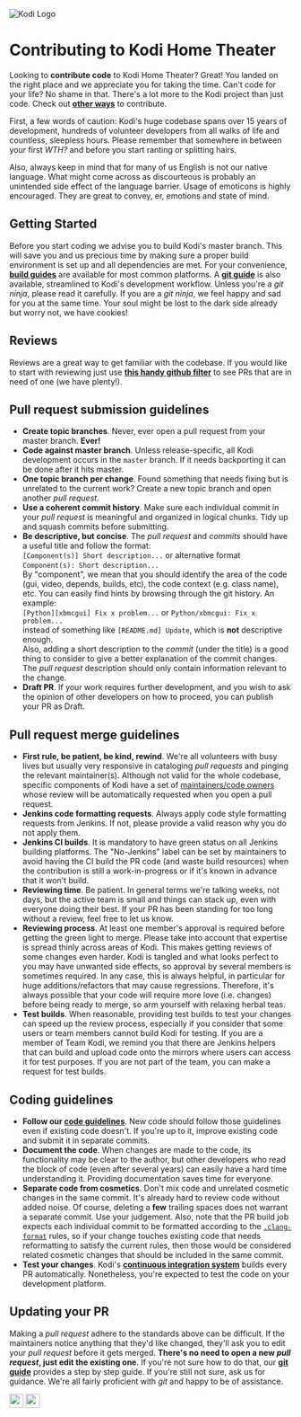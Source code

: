 ![Kodi Logo](resources/banner_slim.png)

# Contributing to Kodi Home Theater
Looking to **contribute code** to Kodi Home Theater? Great! You landed on the right place and we appreciate you for taking the time. Can't code for your life? No shame in that. There's a lot more to the Kodi project than just code. Check out **[other ways](../README.md#how-to-contribute)** to contribute.

First, a few words of caution: Kodi's huge codebase spans over 15 years of development, hundreds of volunteer developers from all walks of life and countless, sleepless hours. Please remember that somewhere in between your first *WTH?* and before you start ranting or splitting hairs.

Also, always keep in mind that for many of us English is not our native language. What might come across as discourteous is probably an unintended side effect of the language barrier. Usage of emoticons is highly encouraged. They are great to convey, er, emotions and state of mind.

## Getting Started
Before you start coding we advise you to build Kodi's master branch. This will save you and us precious time by making sure a proper build environment is set up and all dependencies are met. For your convenience, **[build guides](README.md)** are available for most common platforms. A **[git guide](GIT-FU.md)** is also available, streamlined to Kodi's development workflow. Unless you're a *git ninja*, please read it carefully.
If you are a *git ninja*, we feel happy and sad for you at the same time. Your soul might be lost to the dark side already but worry not, we have cookies!

## Reviews
Reviews are a great way to get familiar with the codebase. If you would like to start with reviewing just use **[this handy github filter](https://github.com/xbmc/xbmc/pulls?q=is%3Apr+is%3Aopen+review%3Anone)** to see PRs that are in need of one (we have plenty!).

## Pull request submission guidelines
* **Create topic branches**. Never, ever open a pull request from your master branch. **Ever!**
* **Code against master branch**. Unless release-specific, all Kodi development occurs in the `master` branch. If it needs backporting it can be done after it hits master.
* **One topic branch per change**. Found something that needs fixing but is unrelated to the current work? Create a new topic branch and open another *pull request*.
* **Use a coherent commit history**. Make sure each individual commit in your *pull request* is meaningful and organized in logical chunks. Tidy up and squash commits before submitting.
* **Be descriptive, but concise**. The *pull request* and *commits* should have a useful title and follow the format:<br/>
`[Component(s)] Short description...` or alternative format `Component(s): Short description...`<br/>
By "component", we mean that you should identify the area of the code (gui, video, depends, builds, etc), the code context (e.g. class name), etc. You can easily find hints by browsing through the git history. An example:<br/>
`[Python][xbmcgui] Fix x problem...` or `Python/xbmcgui: Fix x problem...`<br/>
instead of something like `[README.md] Update`, which is **not** descriptive enough.<br/>
Also, adding a short description to the *commit* (under the title) is a good thing to consider to give a better explanation of the commit changes.<br/>
The *pull request* description should only contain information relevant to the change.
* **Draft PR**. If your work requires further development, and you wish to ask the opinion of other developers on how to proceed, you can publish your PR as Draft.

## Pull request merge guidelines
* **First rule, be patient, be kind, rewind**. We're all volunteers with busy lives but usually very responsive in cataloging *pull requests* and pinging the relevant maintainer(s). Although not valid for the whole codebase, specific components of Kodi have a set of [maintainers/code owners](https://github.com/xbmc/xbmc/blob/master/.github/CODEOWNERS) whose review will be automatically requested when you open a pull request.
* **Jenkins code formatting requests**. Always apply code style formatting requests from Jenkins. If not, please provide a valid reason why you do not apply them.
* **Jenkins CI builds**. It is mandatory to have green status on all Jenkins building platforms. The "No-Jenkins" label can be set by maintainers to avoid having the CI build the PR code (and waste build resources) when the contribution is still a work-in-progress or if it's known in advance that it won't build.
* **Reviewing time**. Be patient. In general terms we're talking weeks, not days, but the active team is small and things can stack up, even with everyone doing their best. If your PR has been standing for too long without a review, feel free to let us know.
* **Reviewing process**. At least one member's approval is required before getting the green light to merge. Please take into account that expertise is spread thinly across areas of Kodi. This makes getting reviews of some changes even harder. Kodi is tangled and what looks perfect to you may have unwanted side effects, so approval by several members is sometimes required. In any case, this is always helpful, in particular for huge additions/refactors that may cause regressions. Therefore, it's always possible that your code will require more love (i.e. changes) before being ready to merge, so arm yourself with relaxing herbal teas.
* **Test builds**. When reasonable, providing test builds to test your changes can speed up the review process, especially if you consider that some users or team members cannot build Kodi for testing. If you are a member of Team Kodi, we remind you that there are Jenkins helpers that can build and upload code onto the mirrors where users can access it for test purposes. If you are not part of the team, you can make a request for test builds.

## Coding guidelines
* **Follow our [code guidelines](CODE_GUIDELINES.md)**. New code should follow those guidelines even if existing code doesn't. If you're up to it, improve existing code and submit it in separate commits.
* **Document the code**. When changes are made to the code, its functionality may be clear to the author, but other developers who read the block of code (even after several years) can easily have a hard time understanding it. Providing documentation saves time for everyone.
* **Separate code from cosmetics**. Don't mix code and unrelated cosmetic changes in the same commit. It's already hard to review code without added noise. Of course, deleting a **few** trailing spaces does not warrant a separate commit. Use your judgement. Also, note that the PR build job expects each individual commit to be formatted according to the [`.clang-format`](https://github.com/xbmc/xbmc/blob/master/.clang-format) rules, so if your change touches existing code that needs reformatting to satisfy the current rules, then those would be considered related cosmetic changes that should be included in the same commit.
* **Test your changes**. Kodi's **[continuous integration system](http://jenkins.kodi.tv/)** builds every PR automatically. Nonetheless, you're expected to test the code on your development platform.

## Updating your PR
Making a *pull request* adhere to the standards above can be difficult. If the maintainers notice anything that they'd like changed, they'll ask you to edit your *pull request* before it gets merged. **There's no need to open a new *pull request*, just edit the existing one**. If you're not sure how to do that, our **[git guide](GIT-FU.md)** provides a step by step guide. If you're still not sure, ask us for guidance. We're all fairly proficient with *git* and happy to be of assistance.

<a href="https://github.com/xbmc/xbmc"><img src="https://forthebadge.com/images/badges/made-with-c-plus-plus.svg" height="25"></a>
<a href="https://github.com/xbmc/xbmc"><img src="https://forthebadge.com/images/badges/contains-technical-debt.svg" height="25"></a>

